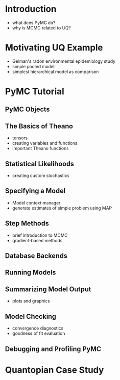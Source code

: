 # Introduction

- what does PyMC do?
- why is MCMC related to UQ?

# Motivating UQ Example

- Gelman's radon environmental epidemiology study
- simple pooled model
- simplest hierarchical model as comparison

# PyMC Tutorial

## PyMC Objects

## The Basics of Theano

- tensors
- creating variables and functions
- important Theano functions

## Statistical Likelihoods

- creating custom stochastics

## Specifying a Model

- Model context manager
- generate estimates of simple problem using MAP

## Step Methods

- brief introduction to MCMC
- gradient-based methods

## Database Backends

## Running Models

## Summarizing Model Output

- plots and graphics

## Model Checking

- convergence diagnostics
- goodness of fit evaluation

## Debugging and Profiling PyMC

# Quantopian Case Study